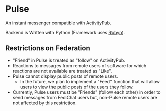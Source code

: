 # Pulse
An instant messenger compatible with ActivityPub.

Backend is Written with Python (Framework uses [Robyn](https://robyn.tech/)).
## Restrictions on Federation
* "Friend" in Pulse is treated as "follow" on ActivityPub.
* Reactions to messages from remote users of software for which reactions are not available are treated as "Like".
* Pulse cannot display public posts of remote users.
  * In the future, we plan to implement a "Feed" function that will allow users to view the public posts of the users they follow.
* Currently, Pulse users must be "Friends" (follow each other) in order to send messages from FediChat users but,  non-Pulse remote users are not affected by this restriction.
